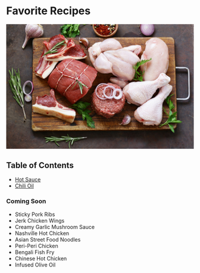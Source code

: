 # Favorite Recipes

![Meats](/assets/food.jpeg "Food")

## Table of Contents

- [Hot Sauce](/Hot%20Sauce/README.md)
- [Chili Oil](/Chili%20Oil/README.md)

### Coming Soon

- Sticky Pork Ribs
- Jerk Chicken Wings
- Creamy Garlic Mushroom Sauce
- Nashville Hot Chicken
- Asian Street Food Noodles
- Peri-Peri Chicken
- Bengali Fish Fry
- Chinese Hot Chicken
- Infused Olive Oil
